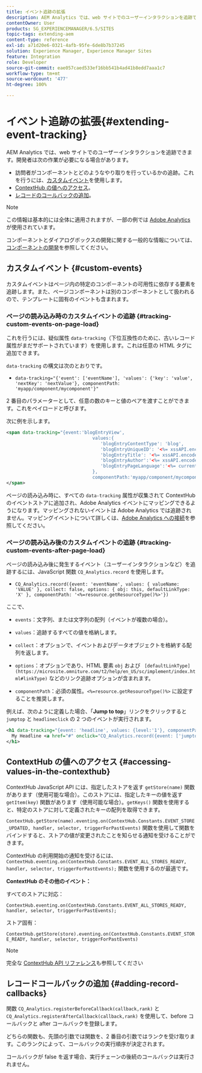 ```yaml
---
title: イベント追跡の拡張
description: AEM Analytics では、web サイトでのユーザーインタラクションを追跡できます
contentOwner: User
products: SG_EXPERIENCEMANAGER/6.5/SITES
topic-tags: extending-aem
content-type: reference
exl-id: a71d20e6-0321-4afb-95fe-6de8b7b37245
solution: Experience Manager, Experience Manager Sites
feature: Integration
role: Developer
source-git-commit: eae057caed533ef16bb541b4ad41b8edd7aaa1c7
workflow-type: tm+mt
source-wordcount: '477'
ht-degree: 100%

---
```


# イベント追跡の拡張{#extending-event-tracking}

AEM Analytics では、web サイトでのユーザーインタラクションを追跡できます。開発者は次の作業が必要になる場合があります。

* 訪問者がコンポーネントとどのようなやり取りを行っているかの追跡。これを行うには、[カスタムイベント](#custom-events)を使用します。
* [ContextHub の値へのアクセス](/help/sites-developing/extending-analytics.md#accessing-values-in-the-contexthub)。
* [レコードのコールバックの追加](#adding-record-callbacks)。

>[!NOTE]
>
>この情報は基本的には全体に適用されますが、一部の例では [Adobe Analytics](/help/sites-administering/adobeanalytics.md) が使用されています。
>
>コンポーネントとダイアログボックスの開発に関する一般的な情報については、[コンポーネントの開発](/help/sites-developing/components.md)を参照してください。

## カスタムイベント {#custom-events}

カスタムイベントはページ内の特定のコンポーネントの可用性に依存する要素を追跡します。また、ページコンポーネントは別のコンポーネントとして扱われるので、テンプレートに固有のイベントも含まれます。

### ページの読み込み時のカスタムイベントの追跡 {#tracking-custom-events-on-page-load}

これを行うには、疑似属性 `data-tracking`（下位互換性のために、古いレコード属性がまだサポートされています）を使用します。これは任意の HTML タグに追加できます。

`data-tracking` の構文は次のとおりです。

* `data-tracking="{'event': ['eventName'], 'values': {'key': 'value', 'nextKey': 'nextValue'}, componentPath: 'myapp/component/mycomponent'}"`

2 番目のパラメーターとして、任意の数のキーと値のペアを渡すことができます。これをペイロードと呼びます。

次に例を示します。

```xml
<span data-tracking="{event:'blogEntryView',
                                values:{
                                   'blogEntryContentType': 'blog',
                                   'blogEntryUniqueID': '<%= xssAPI.encodeForJSString(entry.getId()) %>',
                                   'blogEntryTitle': '<%= xssAPI.encodeForJSString(entry.getTitle()) %>',
                                   'blogEntryAuthor':'<%= xssAPI.encodeForJSString(entry.getAuthor()) %>',
                                   'blogEntryPageLanguage':'<%= currentPage.getLanguage(true) %>'
                                },
                                componentPath:'myapp/component/mycomponent'}">
</span>
```

ページの読み込み時に、すべての `data-tracking` 属性が収集されて ContextHub のイベントストアに追加され、Adobe Analytics イベントにマッピングできるようになります。マッピングされないイベントは Adobe Analytics では追跡されません。マッピングイベントについて詳しくは、[Adobe Analytics への接続](/help/sites-administering/adobeanalytics.md)を参照してください。

### ページの読み込み後のカスタムイベントの追跡 {#tracking-custom-events-after-page-load}

ページの読み込み後に発生するイベント（ユーザーインタラクションなど）を追跡するには、JavaScript 関数 `CQ_Analytics.record` を使用します。

* `CQ_Analytics.record({event: 'eventName', values: { valueName: 'VALUE' }, collect: false, options: { obj: this, defaultLinkType: 'X' }, componentPath: '<%=resource.getResourceType()%>'})`

ここで、

* `events`：文字列、または文字列の配列（イベントが複数の場合）。

* `values`：追跡するすべての値を格納します。
* `collect`：オプションで、イベントおよびデータオブジェクトを格納する配列を返します。
* `options`：オプションであり、HTML 要素 `obj` および ` [defaultLinkType](https://microsite.omniture.com/t2/help/en_US/sc/implement/index.html#linkType)` などのリンク追跡オプションが含まれます。

* `componentPath`：必須の属性。`<%=resource.getResourceType()%>` に設定することを推奨します。

例えば、次のように定義した場合、「**Jump to top**」リンクをクリックすると `jumptop` と `headlineclick` の 2 つのイベントが実行されます。

```xml
<h1 data-tracking="{event: 'headline', values: {level:'1'}, componentPath: '<%=resource.getResourceType()%>'}">
  My Headline <a href="#" onclick="CQ_Analytics.record({event: ['jumptop','headlineclick'],  values: {level:'1'}, componentPath: '<%=resource.getResourceType()%>'})">Jump to top</a>
</h1>
```

## ContextHub の値へのアクセス {#accessing-values-in-the-contexthub}

ContextHub JavaScript API には、指定したストアを返す `getStore(name)` 関数があります（使用可能な場合）。このストアには、指定したキーの値を返す `getItem(key)` 関数があります（使用可能な場合）。`getKeys()` 関数を使用すると、特定のストアに対して定義されたキーの配列を取得できます。

`ContextHub.getStore(name).eventing.on(ContextHub.Constants.EVENT_STORE_UPDATED, handler, selector, triggerForPastEvents)` 関数を使用して関数をバインドすると、ストアの値が変更されたことを知らせる通知を受けることができます。

ContextHub の利用開始の通知を受けるには、`ContextHub.eventing.on(ContextHub.Constants.EVENT_ALL_STORES_READY, handler, selector, triggerForPastEvents);` 関数を使用するのが最適です。

**ContextHub のその他のイベント：**

すべてのストアに対応：

`ContextHub.eventing.on(ContextHub.Constants.EVENT_ALL_STORES_READY, handler, selector, triggerForPastEvents);`

ストア固有：

`ContextHub.getStore(store).eventing.on(ContextHub.Constants.EVENT_STORE_READY, handler, selector, triggerForPastEvents)`

>[!NOTE]
>
>完全な [ContextHub API リファレンス](https://experienceleague.adobe.com/docs/experience-manager-65/developing/personlization/contexthub-api.html?lang=ja)も参照してください

## レコードコールバックの追加 {#adding-record-callbacks}

関数 `CQ_Analytics.registerBeforeCallback(callback,rank)` と `CQ_Analytics.registerAfterCallback(callback,rank)` を使用して、before コールバックと after コールバックを登録します。

どちらの関数も、先頭の引数では関数を、2 番目の引数ではランクを受け取ります。このランクによって、コールバックの実行順序が決定されます。

コールバックが false を返す場合、実行チェーンの後続のコールバックは実行されません。
